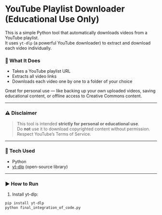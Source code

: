 # YouTube Playlist Downloader (Educational Use Only)

This is a simple Python tool that automatically downloads videos from a YouTube playlist.  
It uses `yt-dlp` (a powerful YouTube downloader) to extract and download each video individually.

### 🔹 What It Does
- Takes a YouTube playlist URL  
- Extracts all video links  
- Downloads each video one by one to a folder of your choice

Great for personal use — like backing up your own uploaded videos, saving educational content, or offline access to Creative Commons content.

---

### ⚠️ Disclaimer
> This tool is intended **strictly for personal or educational use**.  
> Do **not** use it to download copyrighted content without permission.  
> Respect YouTube’s Terms of Service.

---

### 🔧 Tech Used
- Python  
- [yt-dlp](https://github.com/yt-dlp/yt-dlp) (open-source library)

---

### ▶️ How to Run

1. Install yt-dlp:
```bash
pip install yt-dlp
python final_integration_of_code.py
